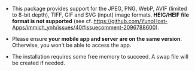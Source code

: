 - This package provides support for the JPEG, PNG, WebP, AVIF (limited to 8-bit depth), TIFF, GIF and SVG (input) image formats. **HEIC/HEIF file format is not supported** (see cf. https://github.com/YunoHost-Apps/immich_ynh/issues/40#issuecomment-2096788600).

- Please ensure **your mobile app and server are on the same version**. Otherwise, you won't be able to access the app.

- The installation requires some free memory to succeed. A swap file will be created if needed.
